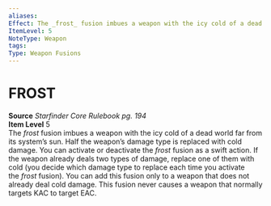 ```yaml
---
aliases: 
Effect: The _frost_ fusion imbues a weapon with the icy cold of a dead world far from its system’s sun. Half the weapon’s damage type is replaced with cold damage. You can activate or deactivate the _frost_ fusion as a swift action. If the weapon already deals two types of damage, replace one of them with cold (you decide which damage type to replace each time you activate the _frost_ fusion). You can add this fusion only to a weapon that does not already deal cold damage. This fusion never causes a weapon that normally targets KAC to target EAC.
ItemLevel: 5
NoteType: Weapon
tags: 
Type: Weapon Fusions
---
```

# FROST
**Source** _Starfinder Core Rulebook pg. 194_  
**Item Level** 5  
The _frost_ fusion imbues a weapon with the icy cold of a dead world far from its system’s sun. Half the weapon’s damage type is replaced with cold damage. You can activate or deactivate the _frost_ fusion as a swift action. If the weapon already deals two types of damage, replace one of them with cold (you decide which damage type to replace each time you activate the _frost_ fusion). You can add this fusion only to a weapon that does not already deal cold damage. This fusion never causes a weapon that normally targets KAC to target EAC.